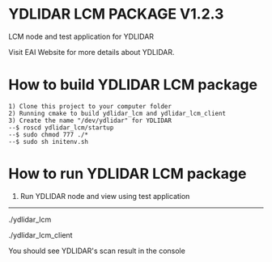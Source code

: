 YDLIDAR LCM PACKAGE V1.2.3
=====================================================================

LCM node and test application for YDLIDAR

Visit EAI Website for more details about YDLIDAR.

How to build YDLIDAR LCM package
=====================================================================
    1) Clone this project to your computer folder
    2) Running cmake to build ydlidar_lcm and ydlidar_lcm_client
    3) Create the name "/dev/ydlidar" for YDLIDAR
    --$ roscd ydlidar_lcm/startup
    --$ sudo chmod 777 ./*
    --$ sudo sh initenv.sh

How to run YDLIDAR LCM package
=====================================================================

1. Run YDLIDAR node and view using test application
------------------------------------------------------------
./ydlidar_lcm

./ydlidar_lcm_client

You should see YDLIDAR's scan result in the console
	

